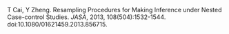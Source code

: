 T Cai, Y Zheng. Resampling Procedures for Making Inference under Nested Case-control Studies. _JASA_, 2013, 108(504):1532-1544. doi:10.1080/01621459.2013.856715.